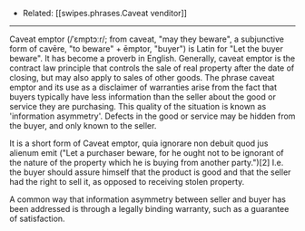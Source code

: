 
- Related: [[swipes.phrases.Caveat venditor]]

---

Caveat emptor (/ˈɛmptɔːr/; from caveat, "may they beware", a subjunctive form of cavēre, "to beware" + ēmptor, "buyer") is Latin for "Let the buyer beware". It has become a proverb in English. Generally, caveat emptor is the contract law principle that controls the sale of real property after the date of closing, but may also apply to sales of other goods. The phrase caveat emptor and its use as a disclaimer of warranties arise from the fact that buyers typically have less information than the seller about the good or service they are purchasing. This quality of the situation is known as 'information asymmetry'. Defects in the good or service may be hidden from the buyer, and only known to the seller.

It is a short form of Caveat emptor, quia ignorare non debuit quod jus alienum emit ("Let a purchaser beware, for he ought not to be ignorant of the nature of the property which he is buying from another party.")\[2\] I.e. the buyer should assure himself that the product is good and that the seller had the right to sell it, as opposed to receiving stolen property.

A common way that information asymmetry between seller and buyer has been addressed is through a legally binding warranty, such as a guarantee of satisfaction.
